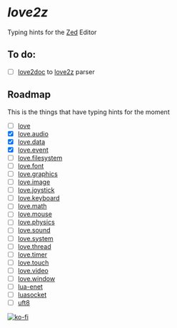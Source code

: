 # *love2z*
Typing hints for the [Zed](https://zed.dev/) Editor

## To do:
- [ ] [love2doc](https://github.com/alejandro-alzate/love2doc) to [love2z](https://github.com/alejandro-alzate/love2z) parser

## Roadmap
This is the things that have typing hints for the moment

- [ ] [love](./src/love.lua)
- [X] [love.audio](./src/love.audio.lua)
- [X] [love.data](./src/love.data.lua)
- [X] [love.event](./src/love.event.lua)
- [ ] [love.filesystem](./src/love.filesystem.lua)
- [ ] [love.font](./src/love.font.lua)
- [ ] [love.graphics](./src/love.graphics.lua)
- [ ] [love.image](./src/love.image.lua)
- [ ] [love.joystick](./src/love.joystick.lua)
- [ ] [love.keyboard](./src/love.keyboard.lua)
- [ ] [love.math](./src/love.math.lua)
- [ ] [love.mouse](./src/love.mouse.lua)
- [ ] [love.physics](./src/love.physics.lua)
- [ ] [love.sound](./src/love.sound.lua)
- [ ] [love.system](./src/love.system.lua)
- [ ] [love.thread](./src/love.thread.lua)
- [ ] [love.timer](./src/love.timer.lua)
- [ ] [love.touch](./src/love.touch.lua)
- [ ] [love.video](./src/love.video.lua)
- [ ] [love.window](./src/love.window.lua)
- [ ] [lua-enet](./src/lua-enet.lua)
- [ ] [luasocket](./src/luasocket.lua)
- [ ] [uft8](./src/uft8.lua)

[![ko-fi](https://ko-fi.com/img/githubbutton_sm.svg)](https://ko-fi.com/L3L2SNDWO)
